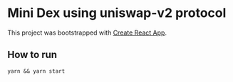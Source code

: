 # Mini Dex using uniswap-v2 protocol

This project was bootstrapped with [Create React App](https://github.com/facebook/create-react-app).

## How to run
`yarn && yarn start`
